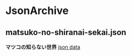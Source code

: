 # JsonArchive

## matsuko-no-shiranai-sekai.json
**マツコの知らない世界**
[json data](https://fieldarchive.github.io/JsonArchive/matsuko-no-shiranai-sekai.json)
